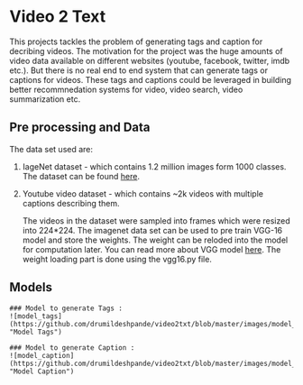 # **Video 2 Text**

This projects tackles the problem of generating tags and caption for decribing videos. 
The motivation for the project was the huge amounts of video data available on different websites (youtube, facebook, twitter, imdb etc.). 
But there is no real end to end system that can generate tags or captions for videos. 
These tags and captions could be leveraged in building better recommnedation systems for video, video search, video summarization etc.

## **Pre processing and Data**

The data set used are:
1) IageNet dataset - which contains 1.2 million images form 1000 classes.
The dataset can be found [here](http://image-net.org/download-images).

2) Youtube video dataset - which contains ~2k videos with multiple captions describing them.

	The videos in the dataset were sampled into frames which were resized into 224*224.
The imagenet data set can be used to pre train VGG-16 model and store the weights.
The weight can be reloded into the model for computation later. You can read more about VGG model [here](http://www.robots.ox.ac.uk/~vgg/research/very_deep/).
The weight loading part is done using the vgg16.py file.

## **Models**

	### Model to generate Tags :
	![model_tags](https://github.com/drumildeshpande/video2txt/blob/master/images/model_tags.jpg "Model Tags")

	### Model to generate Caption :
	![model_caption](https://github.com/drumildeshpande/video2txt/blob/master/images/model_cap.jpg "Model Caption")
